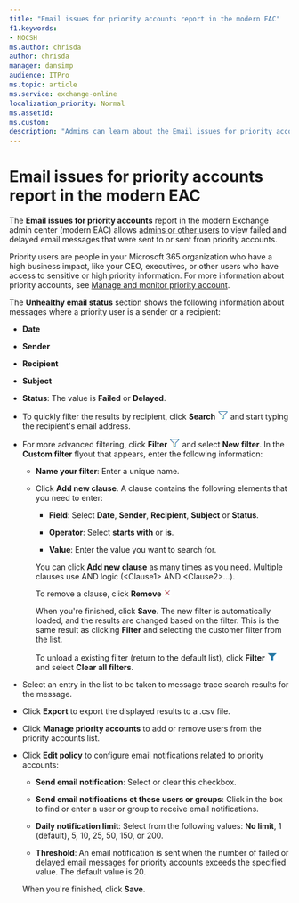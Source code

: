 ```yaml
---
title: "Email issues for priority accounts report in the modern EAC"
f1.keywords:
- NOCSH
ms.author: chrisda
author: chrisda
manager: dansimp
audience: ITPro
ms.topic: article
ms.service: exchange-online
localization_priority: Normal
ms.assetid:
ms.custom:
description: "Admins can learn about the Email issues for priority accounts report in the modern Exchange admin center. You can see delayed and failed email messages that were sent to or from priority accounts."
---
```


# Email issues for priority accounts report in the modern EAC

The **Email issues for priority accounts** report in the modern Exchange admin center (modern EAC) allows [admins or other users](mail-flow-insights.md#permissions-required-to-view-the-mail-flow-dashboard) to view failed and delayed email messages that were sent to or sent from priority accounts.

Priority users are people in your Microsoft 365 organization who have a high business impact, like your CEO, executives, or other users who have access to sensitive or high priority information. For more information about priority accounts, see [Manage and monitor priority account](https://docs.microsoft.com/microsoft-365/admin/setup/priority-accounts).

The **Unhealthy email status** section shows the following information about messages where a priority user is a sender or a recipient:

- **Date**
- **Sender**
- **Recipient**
- **Subject**
- **Status**: The value is **Failed** or **Delayed**.

- To quickly filter the results by recipient, click **Search** ![Search icon](../../media/modern-eac-filter-icon.png) and start typing the recipient's email address.

- For more advanced filtering, click **Filter** ![Filter icon](../../media/modern-eac-filter-icon.png) and select **New filter**. In the **Custom filter** flyout that appears, enter the following information:

  - **Name your filter**: Enter a unique name.

  - Click **Add new clause**. A clause contains the following elements that you need to enter:

    - **Field**: Select **Date**, **Sender**, **Recipient**, **Subject** or **Status**.

    - **Operator**: Select **starts with** or **is**.

    - **Value**: Enter the value you want to search for.

    You can click **Add new clause** as many times as you need. Multiple clauses use AND logic (\<Clause1\> AND \<Clause2\>...).

    To remove a clause, click **Remove** ![Remove icon](../../media/modern-eac-remove-icon.png)

    When you're finished, click **Save**. The new filter is automatically loaded, and the results are changed based on the filter. This is the same result as clicking **Filter** and selecting the customer filter from the list.

    To unload a existing filter (return to the default list), click **Filter** ![Active filter icon](../../media/modern-eac-filter-active-icon.png) and select **Clear all filters**.

- Select an entry in the list to be taken to message trace search results for the message.

- Click **Export** to export the displayed results to a .csv file.

- Click **Manage priority accounts** to add or remove users from the priority accounts list.

- Click **Edit policy** to configure email notifications related to priority accounts:

  - **Send email notification**: Select or clear this checkbox.

  - **Send email notifications ot these users or groups**: Click in the box to find or enter a user or group to receive email notifications.

  - **Daily notification limit**: Select from the following values: **No limit**, 1 (default), 5, 10, 25, 50, 150, or 200.
  
  - **Threshold**: An email notification is sent when the number of failed or delayed email messages for priority accounts exceeds the specified value. The default value is 20.

  When you're finished, click **Save**.
